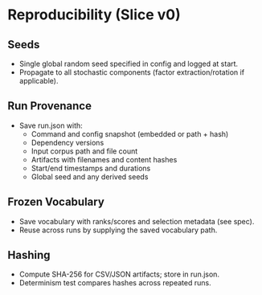 # Reproducibility (Slice v0)

## Seeds
- Single global random seed specified in config and logged at start.
- Propagate to all stochastic components (factor extraction/rotation if applicable).

## Run Provenance
- Save run.json with:
    - Command and config snapshot (embedded or path + hash)
    - Dependency versions
    - Input corpus path and file count
    - Artifacts with filenames and content hashes
    - Start/end timestamps and durations
    - Global seed and any derived seeds

## Frozen Vocabulary
- Save vocabulary with ranks/scores and selection metadata (see spec).
- Reuse across runs by supplying the saved vocabulary path.

## Hashing
- Compute SHA-256 for CSV/JSON artifacts; store in run.json.
- Determinism test compares hashes across repeated runs.
